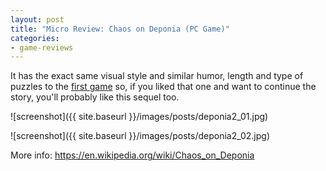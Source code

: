 ```yaml
---
layout: post
title: "Micro Review: Chaos on Deponia (PC Game)"
categories:
- game-reviews
---
```


<p>It has the exact same visual style and similar humor, length and type of puzzles to the <a href="http://blog.binarynonsense.com/2016/04/05/micro-review-deponia-pc/">first game</a> so, if you liked that one and want to continue the story, you'll probably like this sequel too.</p>


![screenshot]({{ site.baseurl }}/images/posts/deponia2_01.jpg)


![screenshot]({{ site.baseurl }}/images/posts/deponia2_02.jpg)


<p>More info: <a href="https://en.wikipedia.org/wiki/Chaos_on_Deponia">https://en.wikipedia.org/wiki/Chaos_on_Deponia</a></p>
